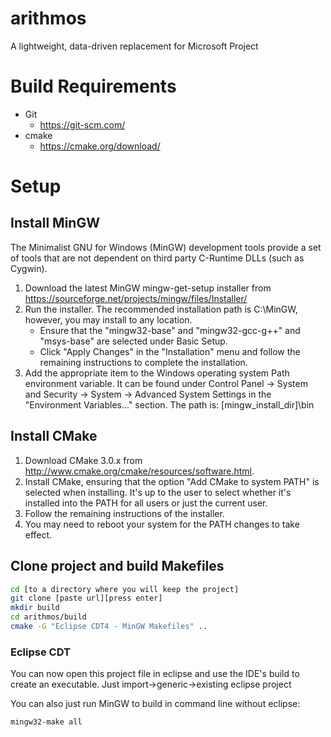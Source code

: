 # arithmos
A lightweight, data-driven replacement for Microsoft Project

# Build Requirements
* Git
    * https://git-scm.com/
* cmake
    * https://cmake.org/download/

# Setup

## Install MinGW
The Minimalist GNU for Windows (MinGW) development tools provide a set of tools that are not dependent on third party C-Runtime DLLs (such as Cygwin).

1. Download the latest MinGW mingw-get-setup installer from https://sourceforge.net/projects/mingw/files/Installer/
2. Run the installer. The recommended installation path is C:\MinGW, however, you may install to any location.
    * Ensure that the "mingw32-base" and "mingw32-gcc-g++" and "msys-base" are selected under Basic Setup.
    * Click "Apply Changes" in the "Installation" menu and follow the remaining instructions to complete the installation.
3. Add the appropriate item to the Windows operating system Path environment variable. It can be found under Control Panel -> System and Security -> System -> Advanced System Settings in the "Environment Variables..." section. The path is:
[mingw_install_dir]\bin

## Install CMake

1. Download CMake 3.0.x from http://www.cmake.org/cmake/resources/software.html.
2. Install CMake, ensuring that the option "Add CMake to system PATH" is selected when installing. It's up to the user to select whether it's installed into the PATH for all users or just the current user.
3. Follow the remaining instructions of the installer.
4. You may need to reboot your system for the PATH changes to take effect.

## Clone project and build Makefiles
```bash
cd [to a directory where you will keep the project]
git clone [paste url][press enter]
mkdir build
cd arithmos/build
cmake -G "Eclipse CDT4 - MinGW Makefiles" ..
```

### Eclipse CDT
You can now open this project file in eclipse and use the IDE's build to create an executable. Just import->generic->existing eclipse project

You can also just run MinGW to build in command line without eclipse:
```bash
mingw32-make all
```
